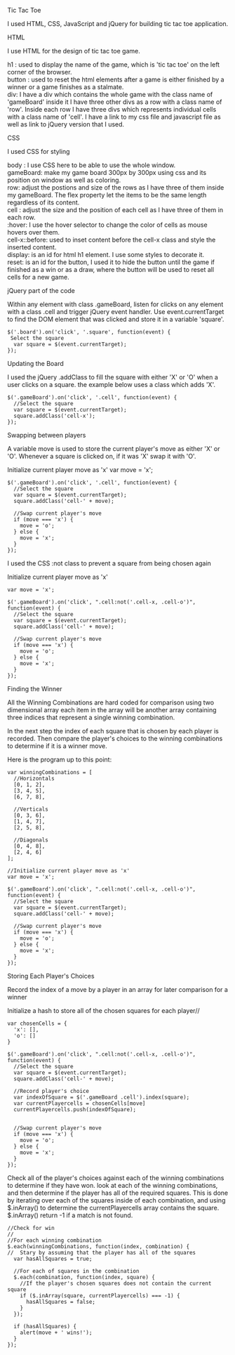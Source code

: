 Tic Tac Toe

I used HTML, CSS, JavaScript and jQuery for building tic tac toe application.

HTML

I use HTML for the design of tic tac toe game.

h1 : used to display the name of the game, which is 'tic tac toe' on the left corner of the browser.<br />
button : used to reset the html elements after a game is either finished by a winner or a game finishes as a stalmate.<br />
div: I have a div which contains the whole game with the class name of 'gameBoard' inside it I have three other divs as a row with a class name of 'row'. Inside each row I have three divs which represents individual cells with a class name of 'cell'.
I have a link to my css file and javascript file as well as link to jQuery version that I used.

CSS

I used CSS for styling

body : I use CSS here to be able to use the whole window.<br />
gameBoard: make my game board 300px by 300px using css and its position on window as well as coloring.<br />
row: adjust the postions and size of the rows as I have three of them inside my gameBoard. The flex property let the items
to be the same length regardless of its content.<br />
cell : adjust the size and the position of each cell as I have three of them in each row.<br />
:hover: I use the hover selector to change the color of cells as mouse hovers over them.<br />
cell-x::before: used to inset content before the cell-x class and style the inserted content.<br />
display: is an id for html h1 element. I use some styles to decorate it.<br />
reset: is an id for the button, I used it to hide the button until the game if finished as a win or as a draw, where the button will be used to reset all cells for a new game.

jQuery part of the code

Within any element with class .gameBoard, listen for clicks on any element with a class .cell and trigger jQuery event handler. Use event.currentTarget to find the DOM element that was clicked and store it in a variable 'square'.

```
$('.board').on('click', '.square', function(event) {
 Select the square
  var square = $(event.currentTarget);
});
```
Updating the Board

I used the jQuery .addClass to fill the square with either 'X' or 'O' when a user clicks on a square.
the example below uses a class which adds 'X'.
```
$('.gameBoard').on('click', '.cell', function(event) {
  //Select the square
  var square = $(event.currentTarget);
  square.addClass('cell-x');
});
```
Swapping between players

A variable move is used to store the current player's move as either 'X' or 'O'. Whenever a square is clicked on,
if it was 'X' swap it with 'O'.

Initialize current player move as 'x'
var move = 'x';
```
$('.gameBoard').on('click', '.cell', function(event) {
  //Select the square
  var square = $(event.currentTarget);
  square.addClass('cell-' + move);

  //Swap current player's move
  if (move === 'x') {
    move = 'o';
  } else {
    move = 'x';
  }
});
```
I used the CSS :not class to prevent a square from being chosen again

Initialize current player move as 'x'
```
var move = 'x';

$('.gameBoard').on('click', ".cell:not('.cell-x, .cell-o')", function(event) {
  //Select the square
  var square = $(event.currentTarget);
  square.addClass('cell-' + move);

  //Swap current player's move
  if (move === 'x') {
    move = 'o';
  } else {
    move = 'x';
  }
});
```
Finding the Winner

All the Winning Combinations are hard coded for comparison using two dimensional array each item in the array will be another array containing
three indices that represent a single winning combination.

In the next step the index of each square that is chosen by each player  is recorded. Then compare the player's choices to the winning combinations to determine if it is a winner move.

Here is the program up to this point:
```
var winningCombinations = [
  //Horizontals
  [0, 1, 2],
  [3, 4, 5],
  [6, 7, 8],

  //Verticals
  [0, 3, 6],
  [1, 4, 7],
  [2, 5, 8],

  //Diagonals
  [0, 4, 8],
  [2, 4, 6]
];

//Initialize current player move as 'x'
var move = 'x';

$('.gameBoard').on('click', ".cell:not('.cell-x, .cell-o')", function(event) {
  //Select the square
  var square = $(event.currentTarget);
  square.addClass('cell-' + move);

  //Swap current player's move
  if (move === 'x') {
    move = 'o';
  } else {
    move = 'x';
  }
});
```
Storing Each Player's Choices

Record the index of a move by a player in an array for later comparison for a winner

Initialize a hash to store all of the chosen squares for each player//
```
var chosenCells = {
  'x': [],
  'o': []
}

$('.gameBoard').on('click', ".cell:not('.cell-x, .cell-o')", function(event) {
  //Select the square
  var square = $(event.currentTarget);
  square.addClass('cell-' + move);

  //Record player's choice
  var indexOfSquare = $('.gameBoard .cell').index(square);
  var currentPlayercells = chosenCells[move]
  currentPlayercells.push(indexOfSquare);


  //Swap current player's move  
  if (move === 'x') {
    move = 'o';
  } else {
    move = 'x';
  }
});
```

Check all of the player's choices against each of the winning combinations to determine if they have won.
look at each of the winning combinations, and then determine if the player has all of the required squares. This is done by iterating over each of the squares inside of each combination, and using $.inArray() to determine the currentPlayercells array contains the square. $.inArray() return -1 if a match is not found.

```
//Check for win
//
//For each winning combination
$.each(winningCombinations, function(index, combination) {
//  Stary by assuming that the player has all of the squares
  var hasAllSquares = true;

  //For each of squares in the combination
  $.each(combination, function(index, square) {
    //If the player's chosen squares does not contain the current square
    if ($.inArray(square, currentPlayercells) === -1) {
      hasAllSquares = false;
    }
  });

  if (hasAllSquares) {
    alert(move + ' wins!');
  }
});
```
